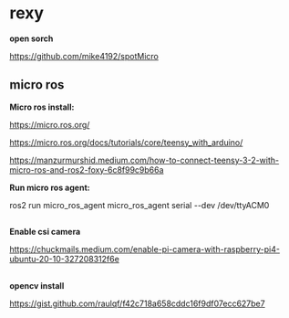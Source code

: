 # rexy 
**open sorch**

https://github.com/mike4192/spotMicro


## micro ros

**Micro ros install:**

https://micro.ros.org/

https://micro.ros.org/docs/tutorials/core/teensy_with_arduino/

https://manzurmurshid.medium.com/how-to-connect-teensy-3-2-with-micro-ros-and-ros2-foxy-6c8f99c9b66a

**Run micro ros agent:**

ros2 run micro_ros_agent micro_ros_agent serial --dev /dev/ttyACM0
##


**Enable csi camera**

https://chuckmails.medium.com/enable-pi-camera-with-raspberry-pi4-ubuntu-20-10-327208312f6e
##

**opencv install**

https://gist.github.com/raulqf/f42c718a658cddc16f9df07ecc627be7
